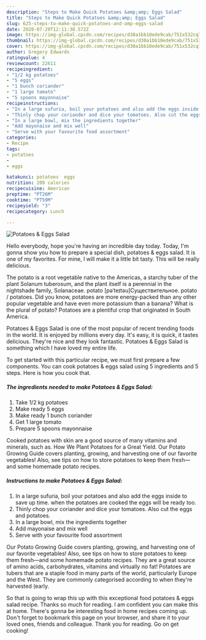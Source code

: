 ```yaml
---
description: "Steps to Make Quick Potatoes &amp;amp; Eggs Salad"
title: "Steps to Make Quick Potatoes &amp;amp; Eggs Salad"
slug: 625-steps-to-make-quick-potatoes-and-amp-eggs-salad
date: 2020-07-20T12:11:38.572Z
image: https://img-global.cpcdn.com/recipes/d30a1bb10ede9cab/751x532cq70/potatoes-eggs-salad-recipe-main-photo.jpg
thumbnail: https://img-global.cpcdn.com/recipes/d30a1bb10ede9cab/751x532cq70/potatoes-eggs-salad-recipe-main-photo.jpg
cover: https://img-global.cpcdn.com/recipes/d30a1bb10ede9cab/751x532cq70/potatoes-eggs-salad-recipe-main-photo.jpg
author: Gregory Edwards
ratingvalue: 4
reviewcount: 22611
recipeingredient:
- "1/2 kg potatoes"
- "5 eggs"
- "1 bunch coriander"
- "1 large tomato"
- "5 spoons mayonnaise"
recipeinstructions:
- "In a large sufuria, boil your potatoes and also add the eggs inside to save up time. when the potatoes are cooked the eggs will be ready too."
- "Thinly chop your coriander and dice your tomatoes. Also cut the eggs and potatoes."
- "In a large bowl, mix the ingredients together"
- "Add mayonaise and mix well"
- "Serve with your favourite food assortment"
categories:
- Recipe
tags:
- potatoes
- 
- eggs

katakunci: potatoes  eggs 
nutrition: 209 calories
recipecuisine: American
preptime: "PT26M"
cooktime: "PT59M"
recipeyield: "3"
recipecategory: Lunch

---
```



![Potatoes &amp; Eggs Salad](https://img-global.cpcdn.com/recipes/d30a1bb10ede9cab/751x532cq70/potatoes-eggs-salad-recipe-main-photo.jpg)

Hello everybody, hope you're having an incredible day today. Today, I'm gonna show you how to prepare a special dish, potatoes &amp; eggs salad. It is one of my favorites. For mine, I will make it a little bit tasty. This will be really delicious.

The potato is a root vegetable native to the Americas, a starchy tuber of the plant Solanum tuberosum, and the plant itself is a perennial in the nightshade family, Solanaceae. potato [pəˈteɪtəu]Существительное. potato / potatoes. Did you know, potatoes are more energy-packed than any other popular vegetable and have even more potassium than a banana? What is the plural of potato? Potatoes are a plentiful crop that originated in South America.

Potatoes &amp; Eggs Salad is one of the most popular of recent trending foods in the world. It is enjoyed by millions every day. It's easy, it is quick, it tastes delicious. They're nice and they look fantastic. Potatoes &amp; Eggs Salad is something which I have loved my entire life.


To get started with this particular recipe, we must first prepare a few components. You can cook potatoes &amp; eggs salad using 5 ingredients and 5 steps. Here is how you cook that.

<!--inarticleads1-->

##### The ingredients needed to make Potatoes &amp; Eggs Salad:

1. Take 1/2 kg potatoes
1. Make ready 5 eggs
1. Make ready 1 bunch coriander
1. Get 1 large tomato
1. Prepare 5 spoons mayonnaise


Cooked potatoes with skin are a good source of many vitamins and minerals, such as. How We Plant Potatoes for a Great Yield. Our Potato Growing Guide covers planting, growing, and harvesting one of our favorite vegetables! Also, see tips on how to store potatoes to keep them fresh—and some homemade potato recipes. 

<!--inarticleads2-->

##### Instructions to make Potatoes &amp; Eggs Salad:

1. In a large sufuria, boil your potatoes and also add the eggs inside to save up time. when the potatoes are cooked the eggs will be ready too.
1. Thinly chop your coriander and dice your tomatoes. Also cut the eggs and potatoes.
1. In a large bowl, mix the ingredients together
1. Add mayonaise and mix well
1. Serve with your favourite food assortment


Our Potato Growing Guide covers planting, growing, and harvesting one of our favorite vegetables! Also, see tips on how to store potatoes to keep them fresh—and some homemade potato recipes. They are a great source of amino acids, carbohydrates, vitamins and virtually no fat! Potatoes are tubers that are a staple food in many parts of the world, particularly Europe and the West. They are commonly categorised according to when they&#39;re harvested (early. 

So that is going to wrap this up with this exceptional food potatoes &amp; eggs salad recipe. Thanks so much for reading. I am confident you can make this at home. There's gonna be interesting food in home recipes coming up. Don't forget to bookmark this page on your browser, and share it to your loved ones, friends and colleague. Thank you for reading. Go on get cooking!
